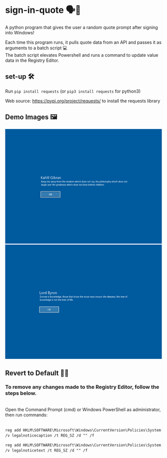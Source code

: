 # sign-in-quote 🗣️📖
A python program that gives the user a random quote prompt after signing into Windows!

Each time this program runs, it pulls quote data from an API and passes it as arguments to a batch script 💻<br>
The batch script elevates Powershell and runs a command to update value data in the Registry Editor. 
<br>

## set-up 🛠️
Run `pip install requests` (or `pip3 install requests` for python3) 

Web source: https://pypi.org/project/requests/ to install the requests library
<br>
## Demo Images 🖼️

<p align = center>
   <img src="images/quote1.png" height=auto width="750">
   <img src="images/quote2.png" height=auto width="750">
</p>

## Revert to Default 🧑‍🔧
### **To remove any changes made to the Registry Editor, follow the steps below.**
<br>
Open the Command Prompt (cmd) or Windows PowerShell as administrator, then run commands:<br><br>

`reg add HKLM\SOFTWARE\Microsoft\Windows\CurrentVersion\Policies\System /v legalnoticecaption /t REG_SZ /d "" /f`

`reg add HKLM\SOFTWARE\Microsoft\Windows\CurrentVersion\Policies\System /v legalnoticetext /t REG_SZ /d "" /f`
